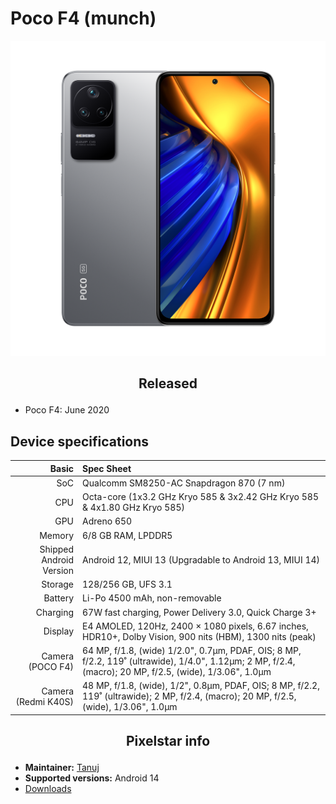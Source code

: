 # Poco F4 (munch)

![munch](/images/munch.png)

## <p align="center"> Released </p>
- Poco F4: June 2020

## Device specifications

Basic   | Spec Sheet
-------:|:-------------------------
SoC     | Qualcomm SM8250-AC Snapdragon 870 (7 nm)
CPU     | Octa-core (1x3.2 GHz Kryo 585 & 3x2.42 GHz Kryo 585 & 4x1.80 GHz Kryo 585)
GPU     | Adreno 650
Memory  | 6/8 GB RAM, LPDDR5
Shipped Android Version | Android 12, MIUI 13 (Upgradable to Android 13, MIUI 14)
Storage | 128/256 GB, UFS 3.1
Battery | Li-Po 4500 mAh, non-removable
Charging | 67W fast charging, Power Delivery 3.0, Quick Charge 3+
Display | E4 AMOLED, 120Hz, 2400 × 1080 pixels, 6.67 inches, HDR10+, Dolby Vision, 900 nits (HBM), 1300 nits (peak)
Camera (POCO F4) | 64 MP, f/1.8, (wide) 1/2.0", 0.7µm, PDAF, OIS; 8 MP, f/2.2, 119˚ (ultrawide), 1/4.0", 1.12µm; 2 MP, f/2.4, (macro); 20 MP, f/2.5, (wide), 1/3.06", 1.0µm
Camera (Redmi K40S) | 48 MP, f/1.8, (wide), 1/2", 0.8µm, PDAF, OIS; 8 MP, f/2.2, 119˚ (ultrawide); 2 MP, f/2.4, (macro); 20 MP, f/2.5, (wide), 1/3.06", 1.0µm

## <p align="center"> Pixelstar info </p>
* **Maintainer:**	  [Tanuj](https://github.com/Mudit200408)
* **Supported versions:** Android 14
* [Downloads](https://sourceforge.net/projects/pixelstar/files/munch/)
